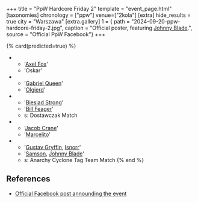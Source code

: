 +++
title = "PpW Hardcore Friday 2"
template = "event_page.html"
[taxonomies]
chronology = ["ppw"]
venue=["2kola"]
[extra]
hide_results = true
city = "Warszawa"
[extra.gallery]
1 = { path = "2024-09-20-ppw-hardcore-friday-2.jpg", caption = "Official poster, featuring [Johnny Blade](@/w/johnny-blade.md).", source = "Official PpW Facebook"}
+++

{% card(predicted=true) %}
- - '[Axel Fox](@/w/axel-fox.md)'
  - 'Oskar'
- - '[Gabriel Queen](@/w/gabriel-queen.md)'
  - '[Olgierd](@/w/olgiers.md)'
- - '[Biesiad Strong](@/w/biesiad.md)'
  - '[Bill Feager](@/w/feager.md)'
  - s: Dostawczak Match
- - '[Jacob Crane](@/w/jacob-crane.md)'
  - '[Marcelito](@/w/marcelito.md)'
- - '[Gustav Gryffin](@/w/gustav-gryffin.md), [Isnorr](@/w/isnorr.md)'
  - '[Samson](@/w/samson.md), [Johnny Blade](@/w/johnny-blade.md)'
  - s: Anarchy Cyclone Tag Team Match
{% end %}

## References

* [Official Facebook post announding the event](https://www.facebook.com/OficjalnePPW/posts/pfbid08d4V76rPAC5izL61xJRK9jjKYZNjTEawzJjtzKZTtZgiS5PAeA8EquL6FGQteEayl)
